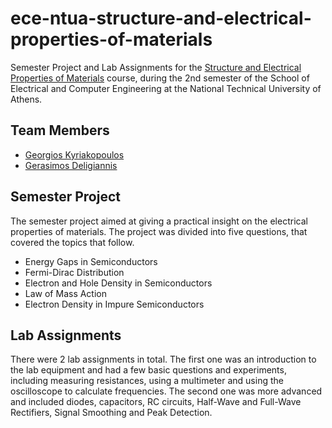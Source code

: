 # ece-ntua-structure-and-electrical-properties-of-materials

Semester Project and Lab Assignments for the [Structure and Electrical Properties of Materials](https://www.ece.ntua.gr/en/undergraduate/courses/3375) course, during the 2nd semester of the School of Electrical and Computer Engineering at the National Technical University of Athens.

## Team Members

- [Georgios Kyriakopoulos](https://github.com/geokyr)
- [Gerasimos Deligiannis](https://github.com/GerasimosDel)

## Semester Project

The semester project aimed at giving a practical insight on the electrical properties of materials. The project was divided into five questions, that covered the topics that follow.

- Energy Gaps in Semiconductors
- Fermi-Dirac Distribution
- Electron and Hole Density in Semiconductors
- Law of Mass Action
- Electron Density in Impure Semiconductors

## Lab Assignments

There were 2 lab assignments in total. The first one was an introduction to the lab equipment and had a few basic questions and experiments, including measuring resistances, using a multimeter and using the oscilloscope to calculate frequencies. The second one was more advanced and included diodes, capacitors, RC circuits, Half-Wave and Full-Wave Rectifiers, Signal Smoothing and Peak Detection.
